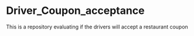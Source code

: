 # Driver_Coupon_acceptance
This is a repository evaluating if the drivers will accept a restaurant coupon 
